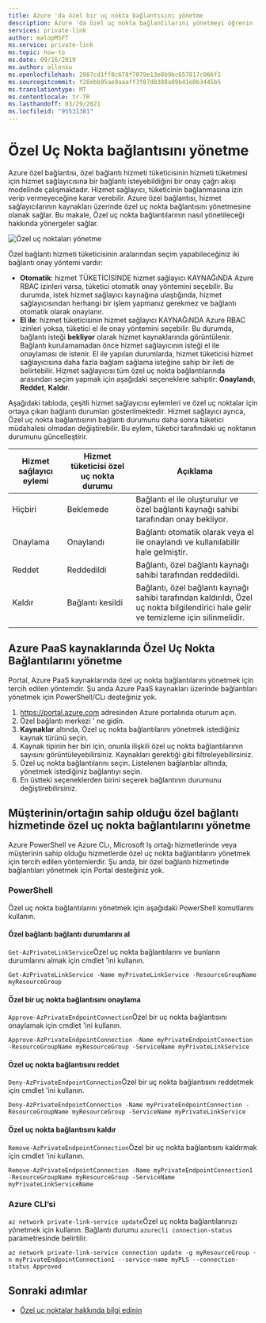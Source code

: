 ```yaml
---
title: Azure 'da özel bir uç nokta bağlantısını yönetme
description: Azure 'da özel uç nokta bağlantılarını yönetmeyi öğrenin
services: private-link
author: malopMSFT
ms.service: private-link
ms.topic: how-to
ms.date: 09/16/2019
ms.author: allensu
ms.openlocfilehash: 2987cd1ff8c678f7079e13e8b9bc657817c066f1
ms.sourcegitcommit: f28ebb95ae9aaaff3f87d8388a09b41e0b3445b5
ms.translationtype: MT
ms.contentlocale: tr-TR
ms.lasthandoff: 03/29/2021
ms.locfileid: "95531381"
---
```

# <a name="manage-a-private-endpoint-connection"></a>Özel Uç Nokta bağlantısını yönetme
Azure özel bağlantısı, özel bağlantı hizmeti tüketicisinin hizmeti tüketmesi için hizmet sağlayıcısına bir bağlantı isteyebildiğini bir onay çağrı akışı modelinde çalışmaktadır. Hizmet sağlayıcı, tüketicinin bağlanmasına izin verip vermeyeceğine karar verebilir. Azure özel bağlantısı, hizmet sağlayıcılarının kaynakları üzerinde özel uç nokta bağlantısını yönetmesine olanak sağlar. Bu makale, Özel uç nokta bağlantılarının nasıl yönetileceği hakkında yönergeler sağlar.

![Özel uç noktaları yönetme](media/manage-private-endpoint/manage-private-endpoint.png)

Özel bağlantı hizmeti tüketicisinin aralarından seçim yapabileceğiniz iki bağlantı onay yöntemi vardır:
- **Otomatik**: hizmet TÜKETİCİSİNDE hizmet sağlayıcı KAYNAĞıNDA Azure RBAC izinleri varsa, tüketici otomatik onay yöntemini seçebilir. Bu durumda, istek hizmet sağlayıcı kaynağına ulaştığında, hizmet sağlayıcısından herhangi bir işlem yapmanız gerekmez ve bağlantı otomatik olarak onaylanır. 
- **El ile**: hizmet tüketicisinin hizmet sağlayıcı KAYNAĞıNDA Azure RBAC izinleri yoksa, tüketici el ile onay yöntemini seçebilir. Bu durumda, bağlantı isteği **bekliyor** olarak hizmet kaynaklarında görüntülenir. Bağlantı kurulamamadan önce hizmet sağlayıcının isteği el ile onaylaması de istenir. El ile yapılan durumlarda, hizmet tüketicisi hizmet sağlayıcısına daha fazla bağlam sağlama isteğine sahip bir ileti de belirtebilir. Hizmet sağlayıcısı tüm özel uç nokta bağlantılarında arasından seçim yapmak için aşağıdaki seçeneklere sahiptir: **Onaylandı**, **Reddet**, **Kaldır**.

Aşağıdaki tabloda, çeşitli hizmet sağlayıcısı eylemleri ve özel uç noktalar için ortaya çıkan bağlantı durumları gösterilmektedir.  Hizmet sağlayıcı ayrıca, Özel uç nokta bağlantısının bağlantı durumunu daha sonra tüketici müdahalesi olmadan değiştirebilir. Bu eylem, tüketici tarafındaki uç noktanın durumunu güncelleştirir. 


|Hizmet sağlayıcı eylemi   |Hizmet tüketicisi özel uç nokta durumu   |Açıklama   |
|---------|---------|---------|
|Hiçbiri    |    Beklemede     |    Bağlantı el ile oluşturulur ve özel bağlantı kaynağı sahibi tarafından onay bekliyor.       |
|Onaylama    |  Onaylandı       |  Bağlantı otomatik olarak veya el ile onaylandı ve kullanılabilir hale gelmiştir.     |
|Reddet     | Reddedildi        | Bağlantı, özel bağlantı kaynağı sahibi tarafından reddedildi.        |
|Kaldır    |  Bağlantı kesildi       | Bağlantı, özel bağlantı kaynağı sahibi tarafından kaldırıldı, Özel uç nokta bilgilendirici hale gelir ve temizleme için silinmelidir.        |
|   |         |         |
   
## <a name="manage-private-endpoint-connections-on-azure-paas-resources"></a>Azure PaaS kaynaklarında Özel Uç Nokta Bağlantılarını yönetme
Portal, Azure PaaS kaynaklarında özel uç nokta bağlantılarını yönetmek için tercih edilen yöntemdir. Şu anda Azure PaaS kaynakları üzerinde bağlantıları yönetmek için PowerShell/CLı desteğiniz yok.
1. https://portal.azure.com adresinden Azure portalında oturum açın.
2. Özel bağlantı merkezi ' ne gidin.
3. **Kaynaklar** altında, Özel uç nokta bağlantılarını yönetmek istediğiniz kaynak türünü seçin.
4. Kaynak tipinin her biri için, onunla ilişkili özel uç nokta bağlantılarının sayısını görüntüleyebilirsiniz. Kaynakları gerektiği gibi filtreleyebilirsiniz.
5. Özel uç nokta bağlantılarını seçin.  Listelenen bağlantılar altında, yönetmek istediğiniz bağlantıyı seçin. 
6. En üstteki seçeneklerden birini seçerek bağlantının durumunu değiştirebilirsiniz.

## <a name="manage-private-endpoint-connections-on-a-customerpartner-owned-private-link-service"></a>Müşterinin/ortağın sahip olduğu özel bağlantı hizmetinde özel uç nokta bağlantılarını yönetme

Azure PowerShell ve Azure CLı, Microsoft Iş ortağı hizmetlerinde veya müşterinin sahip olduğu hizmetlerde özel uç nokta bağlantılarını yönetmek için tercih edilen yöntemlerdir. Şu anda, bir özel bağlantı hizmetinde bağlantıları yönetmek için Portal desteğiniz yok.  
 
### <a name="powershell"></a>PowerShell 
  
Özel uç nokta bağlantılarını yönetmek için aşağıdaki PowerShell komutlarını kullanın.  
#### <a name="get-private-link-connection-states"></a>Özel bağlantı bağlantı durumlarını al 
`Get-AzPrivateLinkService`Özel uç nokta bağlantılarını ve bunların durumlarını almak için cmdlet 'ini kullanın.  
```azurepowershell
Get-AzPrivateLinkService -Name myPrivateLinkService -ResourceGroupName myResourceGroup 
 ```
 
#### <a name="approve-a-private-endpoint-connection"></a>Özel bir uç nokta bağlantısını onaylama 
 
`Approve-AzPrivateEndpointConnection`Özel bir uç nokta bağlantısını onaylamak için cmdlet 'ini kullanın. 
 
```azurepowershell
Approve-AzPrivateEndpointConnection -Name myPrivateEndpointConnection -ResourceGroupName myResourceGroup -ServiceName myPrivateLinkService
```
 
#### <a name="deny-private-endpoint-connection"></a>Özel uç nokta bağlantısını reddet 
 
`Deny-AzPrivateEndpointConnection`Özel bir uç nokta bağlantısını reddetmek için cmdlet 'ini kullanın. 
```azurepowershell
Deny-AzPrivateEndpointConnection -Name myPrivateEndpointConnection -ResourceGroupName myResourceGroup -ServiceName myPrivateLinkService 
```
#### <a name="remove-private-endpoint-connection"></a>Özel uç nokta bağlantısını kaldır 
 
`Remove-AzPrivateEndpointConnection`Özel bir uç nokta bağlantısını kaldırmak için cmdlet 'ini kullanın. 
```azurepowershell
Remove-AzPrivateEndpointConnection -Name myPrivateEndpointConnection1 -ResourceGroupName myResourceGroup -ServiceName myPrivateLinkServiceName 
```
 
### <a name="azure-cli"></a>Azure CLI’si 
 
`az network private-link-service update`Özel uç nokta bağlantılarınızı yönetmek için kullanın. Bağlantı durumu ```azurecli connection-status``` parametresinde belirtilir. 
```azurecli
az network private-link-service connection update -g myResourceGroup -n myPrivateEndpointConnection1 --service-name myPLS --connection-status Approved 
```

   

## <a name="next-steps"></a>Sonraki adımlar
- [Özel uç noktalar hakkında bilgi edinin](private-endpoint-overview.md)
 

